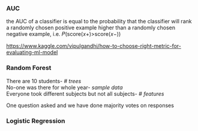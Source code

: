 

### AUC
the AUC of a classifier is equal to the probability that the classifier will rank a randomly chosen positive example higher than a randomly chosen negative example, i.e. 𝑃(score(𝑥+)>score(𝑥−))


https://www.kaggle.com/vipulgandhi/how-to-choose-right-metric-for-evaluating-ml-model


### Random Forest
There are 10 students- *# trees*  
No-one was there for whole year- *sample data*  
Everyone took different subjects but not all subjects- *# features*   

One question asked
and we have done majority votes on responses





### Logistic Regression